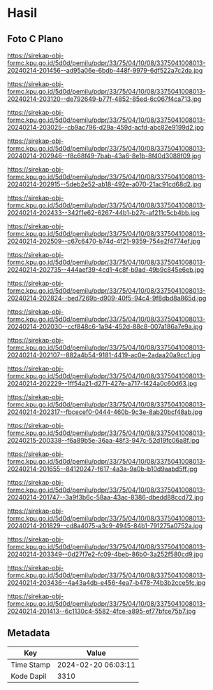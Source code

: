# Hasil

## Foto C Plano

https://sirekap-obj-formc.kpu.go.id/5d0d/pemilu/pdpr/33/75/04/10/08/3375041008013-20240214-201456--ad95a06e-6bdb-448f-9979-6df522a7c2da.jpg

https://sirekap-obj-formc.kpu.go.id/5d0d/pemilu/pdpr/33/75/04/10/08/3375041008013-20240214-203120--de792649-b77f-4852-85ed-6c067f4ca713.jpg

https://sirekap-obj-formc.kpu.go.id/5d0d/pemilu/pdpr/33/75/04/10/08/3375041008013-20240214-203025--cb9ac796-d29a-459d-acfd-abc82e9199d2.jpg

https://sirekap-obj-formc.kpu.go.id/5d0d/pemilu/pdpr/33/75/04/10/08/3375041008013-20240214-202946--f8c68f49-7bab-43a6-8e1b-8f40d3088f09.jpg

https://sirekap-obj-formc.kpu.go.id/5d0d/pemilu/pdpr/33/75/04/10/08/3375041008013-20240214-202915--5deb2e52-ab18-492e-a070-21ac91cd68d2.jpg

https://sirekap-obj-formc.kpu.go.id/5d0d/pemilu/pdpr/33/75/04/10/08/3375041008013-20240214-202433--342f1e62-6267-44b1-b27c-af211c5cb4bb.jpg

https://sirekap-obj-formc.kpu.go.id/5d0d/pemilu/pdpr/33/75/04/10/08/3375041008013-20240214-202509--c67c6470-b74d-4f21-9359-754e2f4774ef.jpg

https://sirekap-obj-formc.kpu.go.id/5d0d/pemilu/pdpr/33/75/04/10/08/3375041008013-20240214-202735--444aef39-4cd1-4c8f-b9ad-49b9c845e6eb.jpg

https://sirekap-obj-formc.kpu.go.id/5d0d/pemilu/pdpr/33/75/04/10/08/3375041008013-20240214-202824--bed7269b-d909-40f5-94c4-9f8dbd8a865d.jpg

https://sirekap-obj-formc.kpu.go.id/5d0d/pemilu/pdpr/33/75/04/10/08/3375041008013-20240214-202030--ccf848c6-1a94-452d-88c8-007a186a7e9a.jpg

https://sirekap-obj-formc.kpu.go.id/5d0d/pemilu/pdpr/33/75/04/10/08/3375041008013-20240214-202107--882a4b54-9181-4419-ac0e-2adaa20a9cc1.jpg

https://sirekap-obj-formc.kpu.go.id/5d0d/pemilu/pdpr/33/75/04/10/08/3375041008013-20240214-202229--1ff54a21-d271-427e-a717-f424a0c60d63.jpg

https://sirekap-obj-formc.kpu.go.id/5d0d/pemilu/pdpr/33/75/04/10/08/3375041008013-20240214-202317--fbcecef0-0444-460b-9c3e-8ab20bcf48ab.jpg

https://sirekap-obj-formc.kpu.go.id/5d0d/pemilu/pdpr/33/75/04/10/08/3375041008013-20240215-200338--f6a89b5e-36aa-48f3-947c-52d19fc06a8f.jpg

https://sirekap-obj-formc.kpu.go.id/5d0d/pemilu/pdpr/33/75/04/10/08/3375041008013-20240214-201655--84120247-f617-4a3a-9a0b-b10d9aabd5ff.jpg

https://sirekap-obj-formc.kpu.go.id/5d0d/pemilu/pdpr/33/75/04/10/08/3375041008013-20240214-201747--3a9f3b6c-58aa-43ac-8386-dbedd88ccd72.jpg

https://sirekap-obj-formc.kpu.go.id/5d0d/pemilu/pdpr/33/75/04/10/08/3375041008013-20240214-201829--cd8a4075-a3c9-4945-84b1-791275a0752a.jpg

https://sirekap-obj-formc.kpu.go.id/5d0d/pemilu/pdpr/33/75/04/10/08/3375041008013-20240214-203349--0d27f7e2-fc09-4beb-86b0-3a252f580cd9.jpg

https://sirekap-obj-formc.kpu.go.id/5d0d/pemilu/pdpr/33/75/04/10/08/3375041008013-20240214-203436--4a43a4db-e456-4ea7-b478-74b3b2cce5fc.jpg

https://sirekap-obj-formc.kpu.go.id/5d0d/pemilu/pdpr/33/75/04/10/08/3375041008013-20240214-201413--6c1130c4-5582-4fce-a895-ef77bfce75b7.jpg


## Metadata

| Key        | Value               |
| ---------- | ------------------- |
| Time Stamp | 2024-02-20 06:03:11 |
| Kode Dapil | 3310                |



